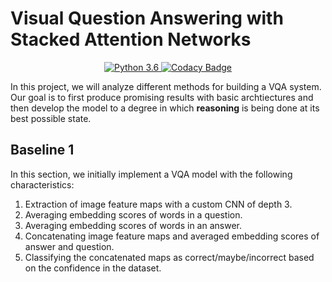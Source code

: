 # Visual Question Answering with Stacked Attention Networks

<div align="center">

<a href="https://www.python.org/downloads/release/python-360/"> <img src="https://img.shields.io/badge/python-3.6-blue.svg" alt="Python 3.6"/> </a>
<a href="https://www.codacy.com?utm_source=github.com&amp;utm_medium=referral&amp;utm_content=aligholami/Visual-Question-Answering-with-Stacked-Attention-Networks&amp;utm_campaign=Badge_Grade"> <img src="https://api.codacy.com/project/badge/Grade/62aaec49f9294a46a74c65dacf599a37" alt="Codacy Badge"/> </a>

</div>

In this project, we will analyze different methods for building a VQA system. Our goal is to first produce promising results with basic archtiectures and then develop the model to a degree in which **reasoning** is being done at its best possible state.

## Baseline 1

In this section, we initially implement a VQA model with the following characteristics:

1. Extraction of image feature maps with a custom CNN of depth 3.
2. Averaging embedding scores of words in a question.
3. Averaging embedding scores of words in an answer.
3. Concatenating image feature maps and averaged embedding scores of answer and question.
4. Classifying the concatenated maps as correct/maybe/incorrect based on the confidence in the dataset.
